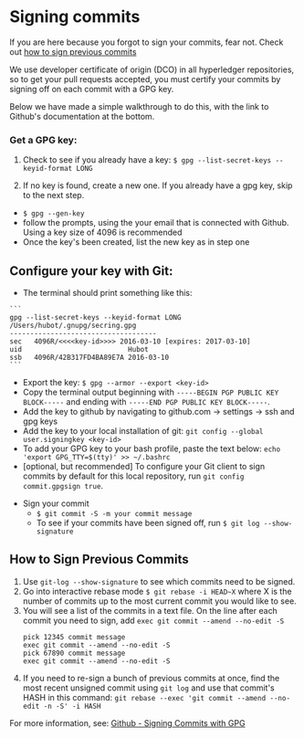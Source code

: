 # Signing commits

If you are here because you forgot to sign your commits, fear not. Check out [how to sign previous commits](#how-to-sign-previous-commits)

We use developer certificate of origin (DCO) in all hyperledger repositories, so to get your pull requests accepted, you must certify your commits by signing off on each commit with a GPG key.

Below we have made a simple walkthrough to do this, with the link to Github's documentation at the bottom.

### Get a GPG key:

1. Check to see if you already have a key: `$ gpg --list-secret-keys --keyid-format LONG`

1. If no key is found, create a new one. If you already have a gpg key, skip to the next step.

  - `$ gpg --gen-key`
  - follow the prompts, using the your email that is connected with Github. Using a key size of 4096 is recommended
  - Once the key's been created, list the new key as in step one


## Configure your key with Git:
  -  The terminal should print something like this:

    ```
    gpg --list-secret-keys --keyid-format LONG
    /Users/hubot/.gnupg/secring.gpg
    ------------------------------------
    sec   4096R/<<<<key-id>>>> 2016-03-10 [expires: 2017-03-10]
    uid                          Hubot
    ssb   4096R/42B317FD4BA89E7A 2016-03-10
    ```

  - Export the key: `$ gpg --armor --export <key-id>`
  - Copy the terminal output beginning with `-----BEGIN PGP PUBLIC KEY BLOCK-----` and ending with `-----END PGP PUBLIC KEY BLOCK-----`.
  - Add the key to github by navigating to github.com -> settings -> ssh and gpg keys
  - Add the key to your local installation of git: `git config --global user.signingkey <key-id>`
  - To add your GPG key to your bash profile, paste the text below:
      `echo 'export GPG_TTY=$(tty)' >> ~/.bashrc`
  - [optional, but recommended] To configure your Git client to sign commits by default for  this local repository, run `git config commit.gpgsign true`.


* Sign your commit
  - `$ git commit -S -m your commit message`
  - To see if your commits have been signed off, run `$ git log --show-signature`

## How to Sign Previous Commits
 1. Use `git-log --show-signature` to see which commits need to be signed.
 1. Go into interactive rebase mode `$ git rebase -i HEAD~X` where X is the number of commits up to the most current commit you would like to see.
 1. You will see a list of the commits in a text file. On the line after each commit you need to sign, add `exec git commit --amend --no-edit -S`
    ```
    pick 12345 commit message
    exec git commit --amend --no-edit -S
    pick 67890 commit message
    exec git commit --amend --no-edit -S
    ```
  1. If you need to re-sign a bunch of previous commits at once, find the most recent unsigned commit using `git log` and use that commit's HASH in this command: `git rebase --exec 'git commit --amend --no-edit -n -S' -i HASH`  


For more information, see: [Github - Signing Commits with GPG](https://help.github.com/articles/signing-commits-with-gpg/)
